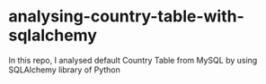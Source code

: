# analysing-country-table-with-sqlalchemy
In this repo, I analysed default Country Table from MySQL by using SQLAlchemy library of Python
